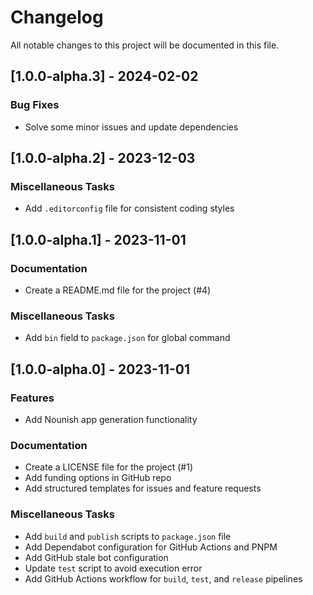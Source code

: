 # Changelog

All notable changes to this project will be documented in this file.

## [1.0.0-alpha.3] - 2024-02-02

### Bug Fixes

- Solve some minor issues and update dependencies

## [1.0.0-alpha.2] - 2023-12-03

### Miscellaneous Tasks

- Add `.editorconfig` file for consistent coding styles

## [1.0.0-alpha.1] - 2023-11-01

### Documentation

- Create a README.md file for the project (#4)

### Miscellaneous Tasks

- Add `bin` field to `package.json` for global command

## [1.0.0-alpha.0] - 2023-11-01

### Features

- Add Nounish app generation functionality

### Documentation

- Create a LICENSE file for the project (#1)
- Add funding options in GitHub repo
- Add structured templates for issues and feature requests

### Miscellaneous Tasks

- Add `build` and `publish` scripts to `package.json` file
- Add Dependabot configuration for GitHub Actions and PNPM
- Add GitHub stale bot configuration
- Update `test` script to avoid execution error
- Add GitHub Actions workflow for `build`, `test`, and `release` pipelines

<!-- generated by git-cliff -->
